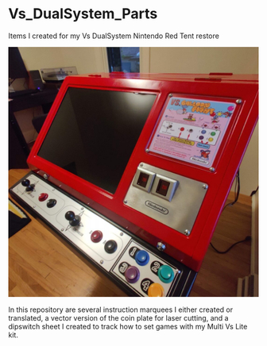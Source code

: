 # Vs_DualSystem_Parts
Items I created for my Vs DualSystem Nintendo Red Tent restore

![Image of Yaktocat](https://github.com/meyers980/Vs_DualSystem_Parts/blob/main/IMG_20210903_191601-rotated.jpg?raw=true)

In this repository are several instruction marquees I either created or translated, a vector version of the coin plate for laser cutting, and a dipswitch sheet I created to track how to set games with my Multi Vs Lite kit.
